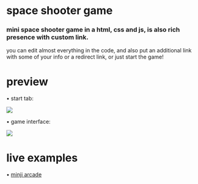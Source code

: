 # space shooter game
### mini space shooter game in a html, css and js, is also rich presence with custom link.

you can edit almost everything in the code, and also put an additional link with some of your info or a redirect link, or just start the game!

# preview

&bull; start tab:

<img src="https://64.media.tumblr.com/f77709991d25558d63e281ea3264a3aa/b9cf111da0d625a4-15/s500x750/eb5f529b496273d35a8e8e76f004c5427a5bd871.gif">

&bull; game interface:

<img src="https://64.media.tumblr.com/79a11b3b9971f31b243388055d4a3e1a/b9cf111da0d625a4-7d/s500x750/7517bfc3adfef5ef52b126cbc5015a5e371353b0.png">


# live examples

&bull; <a href="https://arcade.minjidays.repl.co/">minji arcade</a></p>

